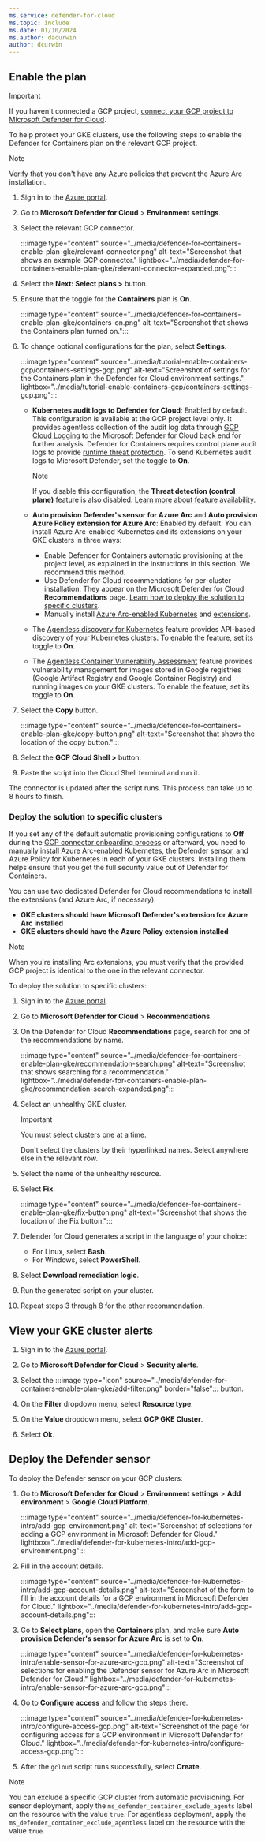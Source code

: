 ```yaml
---
ms.service: defender-for-cloud
ms.topic: include
ms.date: 01/10/2024
ms.author: dacurwin
author: dcurwin
---
```


## Enable the plan

> [!IMPORTANT]
> If you haven't connected a GCP project, [connect your GCP project to Microsoft Defender for Cloud](../tutorial-enable-container-gcp.md).

To help protect your GKE clusters, use the following steps to enable the Defender for Containers plan on the relevant GCP project.

> [!NOTE]
> Verify that you don't have any Azure policies that prevent the Azure Arc installation.

1. Sign in to the [Azure portal](https://portal.azure.com).

1. Go to **Microsoft Defender for Cloud** > **Environment settings**.

1. Select the relevant GCP connector.

    :::image type="content" source="../media/defender-for-containers-enable-plan-gke/relevant-connector.png" alt-text="Screenshot that shows an example GCP connector." lightbox="../media/defender-for-containers-enable-plan-gke/relevant-connector-expanded.png":::

1. Select the **Next: Select plans >** button.

1. Ensure that the toggle for the **Containers** plan is **On**.

    :::image type="content" source="../media/defender-for-containers-enable-plan-gke/containers-on.png" alt-text="Screenshot that shows the Containers plan turned on.":::

1. To change optional configurations for the plan, select **Settings**.

    :::image type="content" source="../media/tutorial-enable-containers-gcp/containers-settings-gcp.png" alt-text="Screenshot of settings for the Containers plan in the Defender for Cloud environment settings." lightbox="../media/tutorial-enable-containers-gcp/containers-settings-gcp.png":::

    - **Kubernetes audit logs to Defender for Cloud**: Enabled by default. This configuration is available at the GCP project level only. It provides agentless collection of the audit log data through [GCP Cloud Logging](https://cloud.google.com/logging/) to the Microsoft Defender for Cloud back end for further analysis. Defender for Containers requires control plane audit logs to provide [runtime threat protection](../defender-for-containers-introduction.md#run-time-protection-for-kubernetes-nodes-and-clusters). To send Kubernetes audit logs to Microsoft Defender, set the toggle to **On**.

        > [!NOTE]
        > If you disable this configuration, the **Threat detection (control plane)** feature is also disabled. [Learn more about feature availability](../supported-machines-endpoint-solutions-clouds-containers.md).

    - **Auto provision Defender's sensor for Azure Arc** and **Auto provision Azure Policy extension for Azure Arc**: Enabled by default. You can install Azure Arc-enabled Kubernetes and its extensions on your GKE clusters in three ways:
      - Enable Defender for Containers automatic provisioning at the project level, as explained in the instructions in this section. We recommend this method.
      - Use Defender for Cloud recommendations for per-cluster installation. They appear on the Microsoft Defender for Cloud **Recommendations** page. [Learn how to deploy the solution to specific clusters](../defender-for-containers-enable.md?tabs=defender-for-container-gke#deploy-the-solution-to-specific-clusters).
      - Manually install [Azure Arc-enabled Kubernetes](/azure/azure-arc/kubernetes/quickstart-connect-cluster) and [extensions](/azure/azure-arc/kubernetes/extensions).

    - The [Agentless discovery for Kubernetes](../defender-for-containers-architecture.md#how-does-agentless-discovery-for-kubernetes-in-gcp-work) feature provides API-based discovery of your Kubernetes clusters. To enable the feature, set its toggle to **On**.
    - The [Agentless Container Vulnerability Assessment](../agentless-vulnerability-assessment-azure.md) feature provides vulnerability management for images stored in Google registries (Google Artifact Registry and Google Container Registry) and running images on your GKE clusters. To enable the feature, set its toggle to **On**.

1. Select the **Copy** button.

    :::image type="content" source="../media/defender-for-containers-enable-plan-gke/copy-button.png" alt-text="Screenshot that shows the location of the copy button.":::

1. Select the **GCP Cloud Shell >** button.

1. Paste the script into the Cloud Shell terminal and run it.

The connector is updated after the script runs. This process can take up to 8 hours to finish.

### Deploy the solution to specific clusters

If you set any of the default automatic provisioning configurations to **Off** during the [GCP connector onboarding process](../quickstart-onboard-gcp.md#configure-the-defender-for-containers-plan) or afterward, you need to manually install Azure Arc-enabled Kubernetes, the Defender sensor, and Azure Policy for Kubernetes in each of your GKE clusters. Installing them helps ensure that you get the full security value out of Defender for Containers.

You can use two dedicated Defender for Cloud recommendations to install the extensions (and Azure Arc, if necessary):

- **GKE clusters should have Microsoft Defender's extension for Azure Arc installed**
- **GKE clusters should have the Azure Policy extension installed**

> [!NOTE]
> When you're installing Arc extensions, you must verify that the provided GCP project is identical to the one in the relevant connector.

To deploy the solution to specific clusters:

1. Sign in to the [Azure portal](https://portal.azure.com).

1. Go to **Microsoft Defender for Cloud** > **Recommendations**.

1. On the Defender for Cloud **Recommendations** page, search for one of the recommendations by name.

    :::image type="content" source="../media/defender-for-containers-enable-plan-gke/recommendation-search.png" alt-text="Screenshot that shows searching for a recommendation." lightbox="../media/defender-for-containers-enable-plan-gke/recommendation-search-expanded.png":::

1. Select an unhealthy GKE cluster.

    > [!IMPORTANT]
    > You must select clusters one at a time.
    >
    > Don't select the clusters by their hyperlinked names. Select anywhere else in the relevant row.

1. Select the name of the unhealthy resource.

1. Select **Fix**.

    :::image type="content" source="../media/defender-for-containers-enable-plan-gke/fix-button.png" alt-text="Screenshot that shows the location of the Fix button.":::

1. Defender for Cloud generates a script in the language of your choice:
    - For Linux, select **Bash**.
    - For Windows, select **PowerShell**.

1. Select **Download remediation logic**.

1. Run the generated script on your cluster.

1. Repeat steps 3 through 8 for the other recommendation.

## View your GKE cluster alerts

1. Sign in to the [Azure portal](https://portal.azure.com).

1. Go to **Microsoft Defender for Cloud** > **Security alerts**.

1. Select the :::image type="icon" source="../media/defender-for-containers-enable-plan-gke/add-filter.png" border="false"::: button.

1. On the **Filter** dropdown menu, select **Resource type**.

1. On the **Value** dropdown menu, select **GCP GKE Cluster**.

1. Select **Ok**.

## Deploy the Defender sensor

To deploy the Defender sensor on your GCP clusters:

1. Go to **Microsoft Defender for Cloud** > **Environment settings** > **Add environment** > **Google Cloud Platform**.

    :::image type="content" source="../media/defender-for-kubernetes-intro/add-gcp-environment.png" alt-text="Screenshot of selections for adding a GCP environment in Microsoft Defender for Cloud." lightbox="../media/defender-for-kubernetes-intro/add-gcp-environment.png":::

1. Fill in the account details.

    :::image type="content" source="../media/defender-for-kubernetes-intro/add-gcp-account-details.png" alt-text="Screenshot of the form to fill in the account details for a GCP environment in Microsoft Defender for Cloud." lightbox="../media/defender-for-kubernetes-intro/add-gcp-account-details.png":::

1. Go to **Select plans**, open the **Containers** plan, and make sure **Auto provision Defender's sensor for Azure Arc** is set to **On**.

    :::image type="content" source="../media/defender-for-kubernetes-intro/enable-sensor-for-azure-arc-gcp.png" alt-text="Screenshot of selections for enabling the Defender sensor for Azure Arc in Microsoft Defender for Cloud." lightbox="../media/defender-for-kubernetes-intro/enable-sensor-for-azure-arc-gcp.png":::

1. Go to **Configure access** and follow the steps there.

    :::image type="content" source="../media/defender-for-kubernetes-intro/configure-access-gcp.png" alt-text="Screenshot of the page for configuring access for a GCP environment in Microsoft Defender for Cloud." lightbox="../media/defender-for-kubernetes-intro/configure-access-gcp.png":::

1. After the `gcloud` script runs successfully, select **Create**.

> [!NOTE]
> You can exclude a specific GCP cluster from automatic provisioning. For sensor deployment, apply the `ms_defender_container_exclude_agents` label on the resource with the value `true`. For agentless deployment, apply the `ms_defender_container_exclude_agentless` label on the resource with the value `true`.
